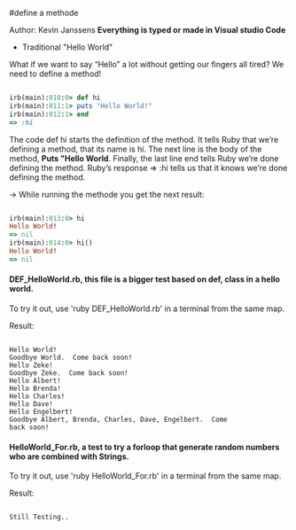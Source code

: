 #define a methode

Author: Kevin Janssens
**Everything is typed or made in Visual studio Code**

* Traditional "Hello World"

What if we want to say “Hello” a lot without getting our fingers all tired? We need to define a method!

```ruby

irb(main):010:0> def hi
irb(main):011:1> puts "Hello World!"
irb(main):012:1> end
=> :hi

```
The code def hi starts the definition of the method. It tells Ruby that we’re defining a method, that its name is hi.
The next line is the body of the method, **Puts "Hello World**.
Finally, the last line end tells Ruby we’re done defining the method. Ruby’s response => :hi tells us that it knows we’re done defining the method.

-> While running the methode you get the next result:

```ruby

irb(main):013:0> hi
Hello World!
=> nil
irb(main):014:0> hi()
Hello World!
=> nil

```

#### DEF_HelloWorld.rb, this file is  a bigger test based on def, class in a hello world.

To try it out, use 'ruby DEF_HelloWorld.rb' in a terminal from the same map.

Result:

```

Hello World!
Goodbye World.  Come back soon!
Hello Zeke!
Goodbye Zeke.  Come back soon!
Hello Albert!
Hello Brenda!
Hello Charles!
Hello Dave!
Hello Engelbert!
Goodbye Albert, Brenda, Charles, Dave, Engelbert.  Come
back soon!

```

#### HelloWorld_For.rb, a test to try a forloop that generate random numbers who are combined with Strings.

To try it out, use 'ruby HelloWorld_For.rb' in a terminal from the same map.

Result:

```

Still Testing..

```